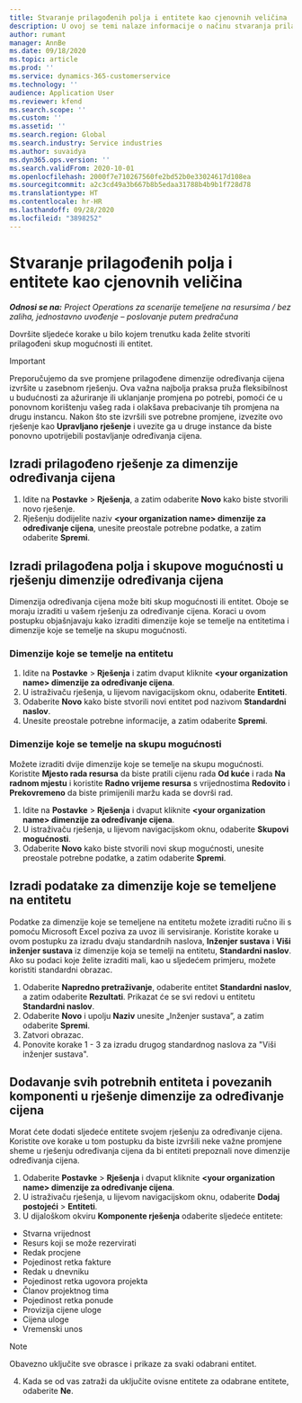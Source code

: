 ```yaml
---
title: Stvaranje prilagođenih polja i entitete kao cjenovnih veličina
description: U ovoj se temi nalaze informacije o načinu stvaranja prilagođenih skupova mogućnosti ili entiteta.
author: rumant
manager: AnnBe
ms.date: 09/18/2020
ms.topic: article
ms.prod: ''
ms.service: dynamics-365-customerservice
ms.technology: ''
audience: Application User
ms.reviewer: kfend
ms.search.scope: ''
ms.custom: ''
ms.assetid: ''
ms.search.region: Global
ms.search.industry: Service industries
ms.author: suvaidya
ms.dyn365.ops.version: ''
ms.search.validFrom: 2020-10-01
ms.openlocfilehash: 2000f7e710267560fe2bd52b0e33024617d108ea
ms.sourcegitcommit: a2c3cd49a3b667b8b5edaa31788b4b9b1f728d78
ms.translationtype: HT
ms.contentlocale: hr-HR
ms.lasthandoff: 09/28/2020
ms.locfileid: "3898252"
---
```

# <a name="create-custom-fields-and-entities-as-pricing-dimensions"></a>Stvaranje prilagođenih polja i entitete kao cjenovnih veličina

_**Odnosi se na:** Project Operations za scenarije temeljene na resursima / bez zaliha, jednostavno uvođenje – poslovanje putem predračuna_

Dovršite sljedeće korake u bilo kojem trenutku kada želite stvoriti prilagođeni skup mogućnosti ili entitet.

> [!IMPORTANT]
> Preporučujemo da sve promjene prilagođene dimenzije određivanja cijena izvršite u zasebnom rješenju. Ova važna najbolja praksa pruža fleksibilnost u budućnosti za ažuriranje ili uklanjanje promjena po potrebi, pomoći će u ponovnom korištenju vašeg rada i olakšava prebacivanje tih promjena na drugu instancu. Nakon što ste izvršili sve potrebne promjene, izvezite ovo rješenje kao **Upravljano rješenje** i uvezite ga u druge instance da biste ponovno upotrijebili postavljanje određivanja cijena.


## <a name="create-a-custom-solution-for-pricing-dimensions"></a>Izradi prilagođeno rješenje za dimenzije određivanja cijena
1. Idite na **Postavke** > **Rješenja**, a zatim odaberite **Novo** kako biste stvorili novo rješenje. 
2. Rješenju dodijelite naziv **\<your organization name> dimenzije za određivanje cijena**, unesite preostale potrebne podatke, a zatim odaberite **Spremi**.
  
## <a name="create-custom-fields-and-option-sets-in-the-pricing-dimension-solution"></a>Izradi prilagođena polja i skupove mogućnosti u rješenju dimenzije određivanja cijena

Dimenzija određivanja cijena može biti skup mogućnosti ili entitet. Oboje se moraju izraditi u vašem rješenju za određivanje cijena. Koraci u ovom postupku objašnjavaju kako izraditi dimenzije koje se temelje na entitetima i dimenzije koje se temelje na skupu mogućnosti.

### <a name="entity-based-dimensions"></a>Dimenzije koje se temelje na entitetu

1. Idite na **Postavke** > **Rješenja** i zatim dvaput kliknite **\<your organization name> dimenzije za određivanje cijena**.
2. U istraživaču rješenja, u lijevom navigacijskom oknu, odaberite **Entiteti**.
3. Odaberite **Novo** kako biste stvorili novi entitet pod nazivom **Standardni naslov**. 
4. Unesite preostale potrebne informacije, a zatim odaberite **Spremi**.


### <a name="option-set-based-dimensions"></a>Dimenzije koje se temelje na skupu mogućnosti 
Možete izraditi dvije dimenzije koje se temelje na skupu mogućnosti. Koristite **Mjesto rada resursa** da biste pratili cijenu rada **Od kuće** i rada **Na radnom mjestu** i koristite **Radno vrijeme resursa** s vrijednostima **Redovito** i **Prekovremeno** da biste primijenili maržu kada se dovrši rad.


1. Idite na **Postavke** > **Rješenja** i dvaput kliknite **\<your organization name> dimenzije za određivanje cijena**. 
2. U istraživaču rješenja, u lijevom navigacijskom oknu, odaberite  **Skupovi mogućnosti**. 
3. Odaberite **Novo** kako biste stvorili novi skup mogućnosti, unesite preostale potrebne podatke, a zatim odaberite **Spremi**.

## <a name="create-data-for-entity-based-dimensions"></a>Izradi podatake za dimenzije koje se temeljene na entitetu

Podatke za dimenzije koje se temeljene na entitetu možete izraditi ručno ili s pomoću Microsoft Excel poziva za uvoz ili servisiranje. Koristite korake u ovom postupku za izradu dvaju standardnih naslova, **Inženjer sustava** i **Viši inženjer sustava** iz dimenzije koja se temelji na entitetu, **Standardni naslov**. Ako su podaci koje želite izraditi mali, kao u sljedećem primjeru, možete koristiti standardni obrazac.

1. Odaberite **Napredno pretraživanje**, odaberite entitet **Standardni naslov**, a zatim odaberite **Rezultati**. Prikazat će se svi redovi u entitetu **Standardni naslov**.
2. Odaberite **Novo** i upolju **Naziv** unesite „Inženjer sustava”, a zatim odaberite **Spremi**.
3. Zatvori obrazac. 
4. Ponovite korake 1 - 3 za izradu drugog standardnog naslova za "Viši inženjer sustava".

## <a name="add-all-required-entities-and-related-components-to-the-pricing-dimension-solution"></a>Dodavanje svih potrebnih entiteta i povezanih komponenti u rješenje dimenzije za određivanje cijena
Morat ćete dodati sljedeće entitete svojem rješenju za određivanje cijena. Koristite ove korake u tom postupku da biste izvršili neke važne promjene sheme u rješenju određivanja cijena da bi entiteti prepoznali nove dimenzije određivanja cijena.

1. Odaberite **Postavke** > **Rješenja** i dvaput kliknite **\<your organization name> dimenzije za određivanje cijena**. 
2. U istraživaču rješenja, u lijevom navigacijskom oknu, odaberite **Dodaj postojeći** > **Entiteti**.
3. U dijaloškom okviru **Komponente rješenja** odaberite sljedeće entitete:

  - Stvarna vrijednost
  - Resurs koji se može rezervirati
  - Redak procjene
  - Pojedinost retka fakture
  - Redak u dnevniku
  - Pojedinost retka ugovora projekta
  - Članov projektnog tima
  - Pojedinost retka ponude
  - Provizija cijene uloge
  - Cijena uloge 
  - Vremenski unos 


> [!NOTE]
> Obavezno uključite sve obrasce i prikaze za svaki odabrani entitet.

4. Kada se od vas zatraži da uključite ovisne entitete za odabrane entitete, odaberite **Ne**.

